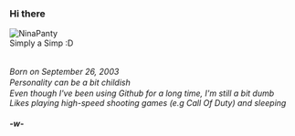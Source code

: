 ### Hi there <img src="https://imgur.com/XmlR2CS" width=16px height=16px />

![NinaPanty](https://i.imgur.com/17ruv3g.png)
<br>Simply a Simp :D

<br><em>Born on September 26, 2003<em/> <img src="https://i.imgur.com/XmlR2CS.png" width="16px" height="16px" />
<br><em>Personality can be a bit childish<em/> <img src="https://i.imgur.com/xz0ex1n.png" width="16px" height="16px" />
<br><em>Even though I've been using Github for a long time, I'm still a bit dumb<em/> <img src="https://i.imgur.com/yifTm6g.gif" width="16px" height="16px" />
<br><em>Likes playing high-speed shooting games (e.g Call Of Duty) and sleeping<em/> <img src="https://i.imgur.com/gLvqbKg.png" width="16px" height="16px" /> <img src="https://i.imgur.com/95Tbufx.png" width="16px" height="16px" />
<br><strong>-w-<strong/>

<!--
**GuraNotFound/GuraNotFound** is a ✨ _special_ ✨ repository because its `README.md` (this file) appears on your GitHub profile.

Here are some ideas to get you started:

- 🔭 I’m currently working on ...
- 🌱 I’m currently learning ...
- 👯 I’m looking to collaborate on ...
- 🤔 I’m looking for help with ...
- 💬 Ask me about ...
- 📫 How to reach me: ...
- 😄 Pronouns: ...
- ⚡ Fun fact: ...
-->
